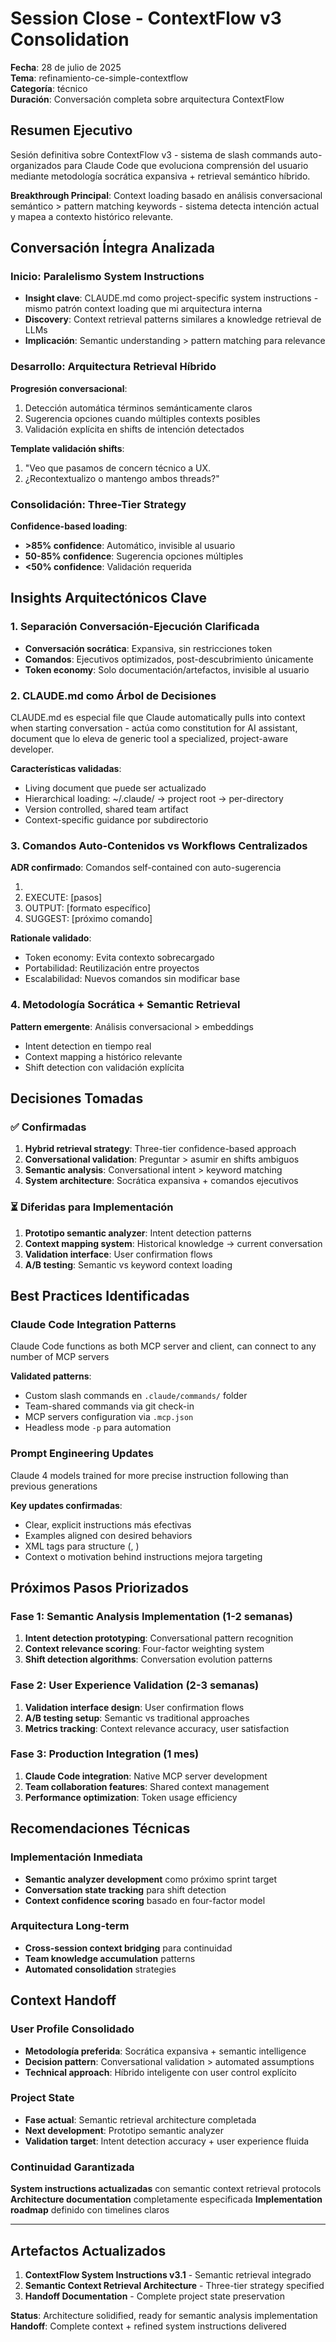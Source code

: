 # Session Close - ContextFlow v3 Consolidation
**Fecha**: 28 de julio de 2025  
**Tema**: refinamiento-ce-simple-contextflow  
**Categoría**: técnico  
**Duración**: Conversación completa sobre arquitectura ContextFlow

## Resumen Ejecutivo

Sesión definitiva sobre ContextFlow v3 - sistema de slash commands auto-organizados para Claude Code que evoluciona comprensión del usuario mediante metodología socrática expansiva + retrieval semántico híbrido.

**Breakthrough Principal**: Context loading basado en análisis conversacional semántico > pattern matching keywords - sistema detecta intención actual y mapea a contexto histórico relevante.

## Conversación Íntegra Analizada

### Inicio: Paralelismo System Instructions
- **Insight clave**: CLAUDE.md como project-specific system instructions - mismo patrón context loading que mi arquitectura interna
- **Discovery**: Context retrieval patterns similares a knowledge retrieval de LLMs
- **Implicación**: Semantic understanding > pattern matching para relevance

### Desarrollo: Arquitectura Retrieval Híbrido
**Progresión conversacional**:
1. Detección automática términos semánticamente claros
2. Sugerencia opciones cuando múltiples contexts posibles  
3. Validación explícita en shifts de intención detectados

**Template validación shifts**:
1. "Veo que pasamos de concern técnico a UX.
2. ¿Recontextualizo o mantengo ambos threads?"

### Consolidación: Three-Tier Strategy
**Confidence-based loading**:
- **>85% confidence**: Automático, invisible al usuario
- **50-85% confidence**: Sugerencia opciones múltiples
- **<50% confidence**: Validación requerida

## Insights Arquitectónicos Clave

### 1. Separación Conversación-Ejecución Clarificada
- **Conversación socrática**: Expansiva, sin restricciones token
- **Comandos**: Ejecutivos optimizados, post-descubrimiento únicamente
- **Token economy**: Solo documentación/artefactos, invisible al usuario

### 2. CLAUDE.md como Árbol de Decisiones
CLAUDE.md es especial file que Claude automatically pulls into context when starting conversation - actúa como constitution for AI assistant, document que lo eleva de generic tool a specialized, project-aware developer.

**Características validadas**:
- Living document que puede ser actualizado
- Hierarchical loading: ~/.claude/ → project root → per-directory  
- Version controlled, shared team artifact
- Context-specific guidance por subdirectorio

### 3. Comandos Auto-Contenidos vs Workflows Centralizados
**ADR confirmado**: Comandos self-contained con auto-sugerencia
1. [Acción]: $ARGUMENTS
2. EXECUTE: [pasos]
3. OUTPUT: [formato específico]
4. SUGGEST: [próximo comando]

**Rationale validado**:
- Token economy: Evita contexto sobrecargado
- Portabilidad: Reutilización entre proyectos
- Escalabilidad: Nuevos comandos sin modificar base

### 4. Metodología Socrática + Semantic Retrieval
**Pattern emergente**: Análisis conversacional > embeddings
- Intent detection en tiempo real
- Context mapping a histórico relevante
- Shift detection con validación explícita

## Decisiones Tomadas

### ✅ Confirmadas
1. **Hybrid retrieval strategy**: Three-tier confidence-based approach
2. **Conversational validation**: Preguntar > asumir en shifts ambiguos
3. **Semantic analysis**: Conversational intent > keyword matching
4. **System architecture**: Socrática expansiva + comandos ejecutivos

### ⏳ Diferidas para Implementación
1. **Prototipo semantic analyzer**: Intent detection patterns
2. **Context mapping system**: Historical knowledge → current conversation  
3. **Validation interface**: User confirmation flows
4. **A/B testing**: Semantic vs keyword context loading

## Best Practices Identificadas

### Claude Code Integration Patterns
Claude Code functions as both MCP server and client, can connect to any number of MCP servers

**Validated patterns**:
- Custom slash commands en `.claude/commands/` folder
- Team-shared commands via git check-in
- MCP servers configuration via `.mcp.json`
- Headless mode `-p` para automation

### Prompt Engineering Updates
Claude 4 models trained for more precise instruction following than previous generations

**Key updates confirmadas**:
- Clear, explicit instructions más efectivas
- Examples aligned con desired behaviors
- XML tags para structure (<instructions>, <example>)
- Context o motivation behind instructions mejora targeting

## Próximos Pasos Priorizados

### Fase 1: Semantic Analysis Implementation (1-2 semanas)
1. **Intent detection prototyping**: Conversational pattern recognition
2. **Context relevance scoring**: Four-factor weighting system
3. **Shift detection algorithms**: Conversation evolution patterns

### Fase 2: User Experience Validation (2-3 semanas)  
1. **Validation interface design**: User confirmation flows
2. **A/B testing setup**: Semantic vs traditional approaches
3. **Metrics tracking**: Context relevance accuracy, user satisfaction

### Fase 3: Production Integration (1 mes)
1. **Claude Code integration**: Native MCP server development
2. **Team collaboration features**: Shared context management
3. **Performance optimization**: Token usage efficiency

## Recomendaciones Técnicas

### Implementación Inmediata
- **Semantic analyzer development** como próximo sprint target
- **Conversation state tracking** para shift detection  
- **Context confidence scoring** basado en four-factor model

### Arquitectura Long-term
- **Cross-session context bridging** para continuidad
- **Team knowledge accumulation** patterns
- **Automated consolidation** strategies

## Context Handoff

### User Profile Consolidado
- **Metodología preferida**: Socrática expansiva + semantic intelligence
- **Decision pattern**: Conversational validation > automated assumptions  
- **Technical approach**: Híbrido inteligente con user control explícito

### Project State
- **Fase actual**: Semantic retrieval architecture completada
- **Next development**: Prototipo semantic analyzer
- **Validation target**: Intent detection accuracy + user experience fluida

### Continuidad Garantizada
**System instructions actualizadas** con semantic context retrieval protocols
**Architecture documentation** completamente especificada
**Implementation roadmap** definido con timelines claros

---

## Artefactos Actualizados
1. **ContextFlow System Instructions v3.1** - Semantic retrieval integrado
2. **Semantic Context Retrieval Architecture** - Three-tier strategy specified
3. **Handoff Documentation** - Complete project state preservation

**Status**: Architecture solidified, ready for semantic analysis implementation
**Handoff**: Complete context + refined system instructions delivered